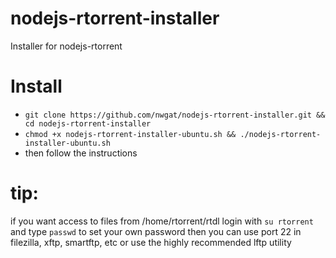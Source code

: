 # nodejs-rtorrent-installer
Installer for nodejs-rtorrent

# Install
* `git clone https://github.com/nwgat/nodejs-rtorrent-installer.git && cd nodejs-rtorrent-installer`
* `chmod +x nodejs-rtorrent-installer-ubuntu.sh && ./nodejs-rtorrent-installer-ubuntu.sh`
* then follow the instructions

# tip:
if you want access to files from /home/rtorrent/rtdl
login with `su rtorrent` and type `passwd` to set your own password
then you can use port 22 in filezilla, xftp, smartftp, etc
or use the highly recommended lftp utility
